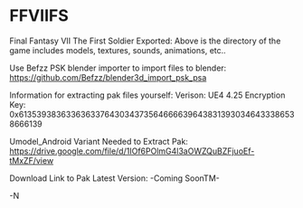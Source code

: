 # FFVIIFS
Final Fantasy VII The First Soldier Exported:
Above is the directory of the game includes models, textures, sounds, animations, etc..

Use Befzz PSK blender importer to import files to blender:
https://github.com/Befzz/blender3d_import_psk_psa

Information for extracting pak files yourself:
Verison: UE4 4.25
Encryption Key: 0x6135393836336363376430343735646666396438313930346433386538666139

Umodel_Android Variant Needed to Extract Pak:
https://drive.google.com/file/d/1IOf6POlmG4l3aOWZQuBZFjuoEf-tMxZF/view

Download Link to Pak Latest Version:
-Coming SoonTM-

-N

